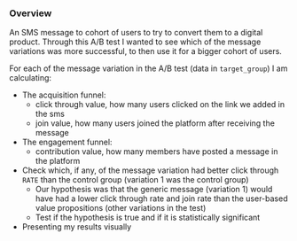 ### Overview

An SMS message to cohort of users to try to convert them to a digital product.
Through this A/B test I wanted to see which of the message variations was more successful, to
then use it for a bigger cohort of users.

For each of the message variation in the A/B test (data in `target_group`) I am calculating:

* The acquisition funnel:
    * click through value, how many users clicked on the link we added in the sms
    * join value, how many users joined the platform after receiving the message
* The engagement funnel:
    * contribution value, how many members have posted a message in the platform
* Check which, if any, of the message variation had better click through `RATE` than the control group (variation 1 was the control group)
    * Our hypothesis was that the generic message (variation 1) would have had a lower click through rate and join rate
      than the user-based value propositions (other variations in the test)
    * Test if the hypothesis is true and if it is statistically significant
* Presenting my results visually
